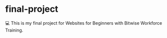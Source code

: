 # final-project

:computer:
This is my final project for Websites for Beginners with Bitwise Workforce Training. 
